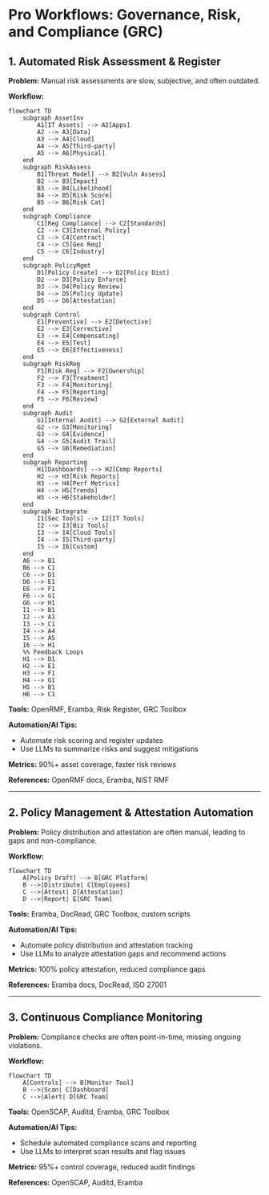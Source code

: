 # Pro Workflows: Governance, Risk, and Compliance (GRC)

## 1. Automated Risk Assessment & Register
**Problem:** Manual risk assessments are slow, subjective, and often outdated.

**Workflow:**
```mermaid
flowchart TD
    subgraph AssetInv
        A1[IT Assets] --> A2[Apps]
        A2 --> A3[Data]
        A3 --> A4[Cloud]
        A4 --> A5[Third-party]
        A5 --> A6[Physical]
    end
    subgraph RiskAssess
        B1[Threat Model] --> B2[Vuln Assess]
        B2 --> B3[Impact]
        B3 --> B4[Likelihood]
        B4 --> B5[Risk Score]
        B5 --> B6[Risk Cat]
    end
    subgraph Compliance
        C1[Reg Compliance] --> C2[Standards]
        C2 --> C3[Internal Policy]
        C3 --> C4[Contract]
        C4 --> C5[Geo Req]
        C5 --> C6[Industry]
    end
    subgraph PolicyMgmt
        D1[Policy Create] --> D2[Policy Dist]
        D2 --> D3[Policy Enforce]
        D3 --> D4[Policy Review]
        D4 --> D5[Policy Update]
        D5 --> D6[Attestation]
    end
    subgraph Control
        E1[Preventive] --> E2[Detective]
        E2 --> E3[Corrective]
        E3 --> E4[Compensating]
        E4 --> E5[Test]
        E5 --> E6[Effectiveness]
    end
    subgraph RiskReg
        F1[Risk Reg] --> F2[Ownership]
        F2 --> F3[Treatment]
        F3 --> F4[Monitoring]
        F4 --> F5[Reporting]
        F5 --> F6[Review]
    end
    subgraph Audit
        G1[Internal Audit] --> G2[External Audit]
        G2 --> G3[Monitoring]
        G3 --> G4[Evidence]
        G4 --> G5[Audit Trail]
        G5 --> G6[Remediation]
    end
    subgraph Reporting
        H1[Dashboards] --> H2[Comp Reports]
        H2 --> H3[Risk Reports]
        H3 --> H4[Perf Metrics]
        H4 --> H5[Trends]
        H5 --> H6[Stakeholder]
    end
    subgraph Integrate
        I1[Sec Tools] --> I2[IT Tools]
        I2 --> I3[Biz Tools]
        I3 --> I4[Cloud Tools]
        I4 --> I5[Third-party]
        I5 --> I6[Custom]
    end
    A6 --> B1
    B6 --> C1
    C6 --> D1
    D6 --> E1
    E6 --> F1
    F6 --> G1
    G6 --> H1
    I1 --> B1
    I2 --> A1
    I3 --> C1
    I4 --> A4
    I5 --> A5
    I6 --> H1
    %% Feedback Loops
    H1 --> D1
    H2 --> E1
    H3 --> F1
    H4 --> G1
    H5 --> B1
    H6 --> C1
```
**Tools:** OpenRMF, Eramba, Risk Register, GRC Toolbox

**Automation/AI Tips:**
- Automate risk scoring and register updates
- Use LLMs to summarize risks and suggest mitigations

**Metrics:** 90%+ asset coverage, faster risk reviews

**References:** OpenRMF docs, Eramba, NIST RMF

---

## 2. Policy Management & Attestation Automation
**Problem:** Policy distribution and attestation are often manual, leading to gaps and non-compliance.

**Workflow:**
```mermaid
flowchart TD
    A[Policy Draft] --> B[GRC Platform]
    B -->|Distribute| C[Employees]
    C -->|Attest| D[Attestation]
    D -->|Report| E[GRC Team]
```
**Tools:** Eramba, DocRead, GRC Toolbox, custom scripts

**Automation/AI Tips:**
- Automate policy distribution and attestation tracking
- Use LLMs to analyze attestation gaps and recommend actions

**Metrics:** 100% policy attestation, reduced compliance gaps

**References:** Eramba docs, DocRead, ISO 27001

---

## 3. Continuous Compliance Monitoring
**Problem:** Compliance checks are often point-in-time, missing ongoing violations.

**Workflow:**
```mermaid
flowchart TD
    A[Controls] --> B[Monitor Tool]
    B -->|Scan| C[Dashboard]
    C -->|Alert| D[GRC Team]
```
**Tools:** OpenSCAP, Auditd, Eramba, GRC Toolbox

**Automation/AI Tips:**
- Schedule automated compliance scans and reporting
- Use LLMs to interpret scan results and flag issues

**Metrics:** 95%+ control coverage, reduced audit findings

**References:** OpenSCAP, Auditd, Eramba 